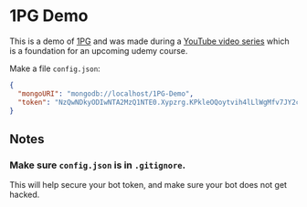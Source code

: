 # 1PG Demo
This is a demo of [1PG](https://github.com/theADAMJR/1PG) and was made during a [YouTube video series](https://www.youtube.com/watch?v=PuJjkD8zKVI) which is a foundation for an upcoming udemy course.

Make a file `config.json`:
```json
{
  "mongoURI": "mongodb://localhost/1PG-Demo",
  "token": "NzQwNDkyODIwNTA2MzQ1NTE0.Xypzrg.KPkleOQoytvih4lLlWgMfv7JY2c"
}
```

## Notes
### Make sure `config.json` is in `.gitignore`.
This will help secure your bot token, and make sure your bot does not get hacked.
